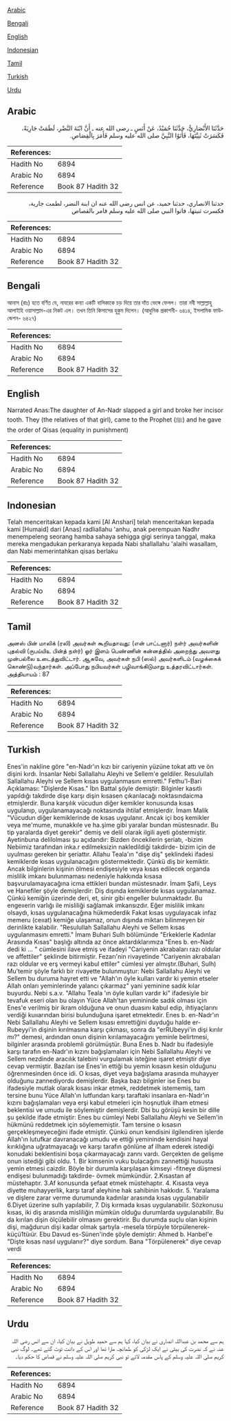 [Arabic](#arabic)

[Bengali](#bengali)

[English](#english)

[Indonesian](#indonesian)

[Tamil](#tamil)

[Turkish](#turkish)

[Urdu](#urdu)

## Arabic


<div dir="rtl" lang="ar" style={{fontSize:'larger',backgroundColor:'#f8f9fa',padding:20}}>
حَدَّثَنَا الأَنْصَارِيُّ، حَدَّثَنَا حُمَيْدٌ، عَنْ أَنَسٍ ـ رضى الله عنه ـ أَنَّ ابْنَةَ النَّضْرِ، لَطَمَتْ جَارِيَةً، فَكَسَرَتْ ثَنِيَّتَهَا، فَأَتَوُا النَّبِيَّ صلى الله عليه وسلم فَأَمَرَ بِالْقِصَاصِ‏.‏
</div>
<div style={{backgroundColor:'#f8f9fa',padding:20, marginBottom: 10}}><table> <thead> <tr> <th>References:</th> <th></th> </tr> </thead> <tbody><tr><td>Hadith No</td><td>6894</td></tr><tr><td>Arabic No</td><td>6894</td></tr><tr><td>Reference</td><td>Book 87 Hadith 32</td></tr></tbody></table></div>


<div dir="rtl" lang="ar" style={{fontSize:'larger',backgroundColor:'#f8f9fa',padding:20}}>
حدثنا الانصاري، حدثنا حميد، عن انس رضى الله عنه ان ابنة النضر، لطمت جارية، فكسرت ثنيتها، فاتوا النبي صلى الله عليه وسلم فامر بالقصاص
</div>
<div style={{backgroundColor:'#f8f9fa',padding:20, marginBottom: 10}}><table> <thead> <tr> <th>References:</th> <th></th> </tr> </thead> <tbody><tr><td>Hadith No</td><td>6894</td></tr><tr><td>Arabic No</td><td>6894</td></tr><tr><td>Reference</td><td>Book 87 Hadith 32</td></tr></tbody></table></div>

## Bengali


<div dir="ltr" lang="bn" style={{fontSize:'larger',backgroundColor:'#f8f9fa',padding:20}}>
আনাস (রাঃ) হতে বর্ণিত যে, নাযরের কন্যা একটি বালিকাকে চড় দিয়ে তার দাঁত ভেঙ্গে ফেলল। তারা নবী সাল্লাল্লাহু আলাইহি ওয়াসাল্লাম-এর নিকট এল। তখন তিনি কিসাসের হুকুম দিলেন। (আধুনিক প্রকাশনী- ৬৪১৪, ইসলামিক ফাউন্ডেশন- ৬৪২৭)
</div>
<div style={{backgroundColor:'#f8f9fa',padding:20, marginBottom: 10}}><table> <thead> <tr> <th>References:</th> <th></th> </tr> </thead> <tbody><tr><td>Hadith No</td><td>6894</td></tr><tr><td>Arabic No</td><td>6894</td></tr><tr><td>Reference</td><td>Book 87 Hadith 32</td></tr></tbody></table></div>

## English


<div dir="ltr" lang="en" style={{fontSize:'larger',backgroundColor:'#f8f9fa',padding:20}}>
Narrated Anas:The daughter of An-Nadr slapped a girl and broke her incisor tooth. They (the relatives of that girl), came to the Prophet (ﷺ) and he gave the order of Qisas (equality in punishment)
</div>
<div style={{backgroundColor:'#f8f9fa',padding:20, marginBottom: 10}}><table> <thead> <tr> <th>References:</th> <th></th> </tr> </thead> <tbody><tr><td>Hadith No</td><td>6894</td></tr><tr><td>Arabic No</td><td>6894</td></tr><tr><td>Reference</td><td>Book 87 Hadith 32</td></tr></tbody></table></div>

## Indonesian


<div dir="ltr" lang="id" style={{fontSize:'larger',backgroundColor:'#f8f9fa',padding:20}}>
Telah menceritakan kepada kami [Al Anshari] telah menceritakan kepada kami [Humaid] dari [Anas] radliallahu 'anhu, anak perempuan Nadhr menempeleng seorang hamba sahaya sehigga gigi serinya tanggal, maka mereka mengadukan perkaranya kepada Nabi shallallahu 'alaihi wasallam, dan Nabi memerintahkan qisas berlaku
</div>
<div style={{backgroundColor:'#f8f9fa',padding:20, marginBottom: 10}}><table> <thead> <tr> <th>References:</th> <th></th> </tr> </thead> <tbody><tr><td>Hadith No</td><td>6894</td></tr><tr><td>Arabic No</td><td>6894</td></tr><tr><td>Reference</td><td>Book 87 Hadith 32</td></tr></tbody></table></div>

## Tamil


<div dir="ltr" lang="ta" style={{fontSize:'larger',backgroundColor:'#f8f9fa',padding:20}}>
அனஸ் பின் மாலிக் (ரலி) அவர்கள் கூறியதாவது: (என் பாட்டனார்) நள்ர் அவர்களின் புதல்வி (ருபய்யிஉ பின்த் நள்ர்) ஓர் இளம் பெண்ணின் கன்னத்தில் அறைந்து அவளது முன்பல்லை உடைத்துவிட்டார். ஆகவே, அவர்கள் நபி (ஸல்) அவர்களிடம் (வழக்கைக் கொண்டு)வந்தார்கள். அப்போது நபியவர்கள் பழிவாங்கிடுமாறு உத்தரவிட்டார்கள். அத்தியாயம் : 87
</div>
<div style={{backgroundColor:'#f8f9fa',padding:20, marginBottom: 10}}><table> <thead> <tr> <th>References:</th> <th></th> </tr> </thead> <tbody><tr><td>Hadith No</td><td>6894</td></tr><tr><td>Arabic No</td><td>6894</td></tr><tr><td>Reference</td><td>Book 87 Hadith 32</td></tr></tbody></table></div>

## Turkish


<div dir="ltr" lang="tr" style={{fontSize:'larger',backgroundColor:'#f8f9fa',padding:20}}>
Enes'in nakline göre "en-Nadr'ın kızı bir cariyenin yüzüne tokat attı ve ön dişini kırdı. İnsanlar Nebi Sallallahu Aleyhi ve Sellem'e geldiler. Resulullah Sallallahu Aleyhi ve Sellem kısas uygulanmasını emretti." Fethu'l-Bari Açıklaması: "Dişlerde Kısas." İbn Battal şöyle demiştir: Bilginler kasıtlı yapıldığı takdirde dişe karşı dişin kısasen çıkarılacağı noktasındaicma etmişlerdir. Buna karşılık vücudun diğer kemikler konusunda kısas uygulanıp, uygulanamayacağı noktasında ihtilaf etmişlerdir. İmam Malik "Vücudun diğer kemiklerinde de kısas uygulanır. Ancak içi boş kemikler veya me'mume, munakkıle ve ha.şime gibi yaralar bundan müstesnadır. Bu tip yaralarda diyet gerekir" demiş ve delil olarak ilgili ayeti göstermiştir. Ayetinbuna delilolması şu açıdandır: Bizden öncekilerin şeriatı, -bizim Nebiimiz tarafından inka.r edilmeksizin nakledildiği takdirde- bizim için de uyulması gereken bir şeriattır. Allahu Teala'ın "dişe diş" şeklindeki ifadesi kemiklerde kısas uygulanacağını göstermektedir. Çünkü diş bir kemiktir. Ancak bilginlerin kişinin ölmesi endişesiyle veya kısas edilecek organda mislilik imkanı bulunmaması nedeniyle hakkında kısasa başvurulamayacağına icma ettikleri bundan müstesnadır. İmam Şafii, Leys ve Hanefiler şöyle demişlerdir: Diş dışında kemiklerde kısas uygulanamaz. Çünkü kemiğin üzerinde deri, et, sinir gibi engeller bulunmaktadır. Bu engeııerin varlığı ile misliliği sağlamak imkansızdır. Eğer mislilik imkanı olsaydı, kısas uygulanacağına hükmederdik Fakat kısas uygulayacak infaz memeru (ceııat) kemiğe ulaşamaz, onun dışında miktarı bilinmeyen bir derinlikte kalabilir. "Resulullah Sallallahu Aleyhi ve Sellem kısas uygulanmasını emretti." İmam Buhari Sulh bölümünde "Erkeklerle Kadınlar Arasında Kısas" başlığı altında az önce aktardıklarımıza "Enes b. en-Nadr dedi ki ... " cümlesini ilave etmiş ve ifadeyi "Cariyenin akrabaları razı oldular ve affettiler" şeklinde bitirmiştir. Fezarı'nin rivayetinde "Cariyenin akrabaları razı oldular ve erş vermeyi kabul ettiler" cümlesi yer almıştır.(Buhari, Sulh) Mu'temir şöyle farklı bir rivayette bulunmuştur: Nebi Sallallahu Aleyhi ve Sellem bu duruma hayret etti ve "Allah'ın öyle kulları vardır ki yemin etseler Allah onları yeminlerinde yalancı çıkarmaz" yani yeminine sadık kılar buyurdu. Nebi s.a.v. "Allahu Teala 'ın öyle kulları vardır ki" ifadesiyle bir tevafuk eseri olan bu olayın Yüce Allah'tan yemininde sadık olması için Enes'e verilmiş bir ikram olduğuna ve onun duasını kabul edip, ihtiyaçlarını verdiği kuııarından birisi bulunduğuna işaret etmektedir. Enes b. en-Nadr'ın Nebi Sallallahu Aleyhi ve Sellem kısası emrettiğini duyduğu halde er-Rubeyyi'in dişinin kırılmasına karşı çıkması, sonra da "erRUbeyyi'in dişi kırılır mı?" demesi, ardından onun dişinin kırılamayacağını yeminle belirtmesi, bilginler arasında problemli görülmüştür. Buna Enes b. Nadr bu ifadesiyle karşı tarafın en-Nadr'ın kızını bağışlamaları için Nebi Sallallahu Aleyhi ve Sellem nezdinde aracılık talebini vurgulamak isteğine işaret etmiştir diye cevap vermiştir. Bazıları ise Enes'in ettiği bu yemin kısasın kesin olduğunu öğrenmesinden önce idi. O kısas, diyet veya bağışlama arasında muhayyer olduğunu zannediyordu demişlerdir. Başka bazı bilginler ise Enes bu ifadesiyle mutlak olarak kısası inkar etmek, reddetmek istememiş, tam tersine bunu Yüce Allah'ın lutfundan karşı taraftaki insanlara en-Nadr'ın kızını bağışlamaları veya erşi kabul etmeleri için hoşnutluk ilham etmesi beklentisi ve umudu ile söylemiştir demişlerdir. Dbi bu görüşü kesin bir dille şu şekilde ifade etmiştir: Enes bu cümleyi Nebi Sallallahu Aleyhi ve Sellem'in hükmünü reddetmek için söylememiştir. Tam tersine o kısasın gerçekleşmeyeceğini ifade etmiştir. Çünkü onun kendisini ilgilendiren işlerde Allah'ın lutufkar davranacağı umudu ve ettiği yemininde kendisini hayal kırıklığına uğratmayacağı ve karşı tarafın gönlüne af ilham ederek istediği konudaki beklentisini boşa çıkarmayacağı zannı vardı. Gerçekten de gelişme onun istediği gibi oldu. 1. Bir kimsenin vuku bulacağını zannettiği hususta yemin etmesi caizdir. Böyle bir durumla karşılaşan kimseyi -fitneye düşmesi endişesi bulunmadığı takdirde- övmek mümkündür. 2.Kısastan af müstehaptır. 3.Af konusunda şefaat etmek müstehaptır. 4. Kısasta veya diyette muhayyerlik, karşı taraf aleyhine hak sahibinin hakkıdır. 5. Yaralama ve dişlere zarar verme durumunda kadınlar arasında kısas uygulanabilir 6.Diyet üzerine sulh yapılabilir, 7. Diş kırmada kısas uygulanabilir. Sözkonusu kısas, iki diş arasında misliliğin mümkün olduğu durumlarda uygulanabilir. Bu da kırılan dişin ölçülebilir olmasını gerektirir. Bu durumda suçlu olan kişinin dişi, mağdurun dişi kadar olmak şartıyla -mesela törpüyle törpülenerek- küçü1tüıür. Ebu Davud es-Sünen'inde şöyle demiştir: Ahmed b. Hanbel'e "Dişte kısas nasıl uygulanır?" diye sordum. Bana "Törpülenerek" diye cevap verdi
</div>
<div style={{backgroundColor:'#f8f9fa',padding:20, marginBottom: 10}}><table> <thead> <tr> <th>References:</th> <th></th> </tr> </thead> <tbody><tr><td>Hadith No</td><td>6894</td></tr><tr><td>Arabic No</td><td>6894</td></tr><tr><td>Reference</td><td>Book 87 Hadith 32</td></tr></tbody></table></div>

## Urdu


<div dir="rtl" lang="ur" style={{fontSize:'larger',backgroundColor:'#f8f9fa',padding:20}}>
ہم سے محمد بن عبداللہ انصاری نے بیان کیا، کہا ہم سے حمید طویل نے بیان کیا، ان سے انس رضی اللہ عنہ نے کہ نضرت کی بیٹی نے ایک لڑکی کو طمانچہ مارا تھا اور اس کے دانت ٹوٹ گئے تھے۔ لوگ نبی کریم صلی اللہ علیہ وسلم کے پاس مقدمہ لائے تو نبی کریم صلی اللہ علیہ وسلم نے قصاص کا حکم دیا۔
</div>
<div style={{backgroundColor:'#f8f9fa',padding:20, marginBottom: 10}}><table> <thead> <tr> <th>References:</th> <th></th> </tr> </thead> <tbody><tr><td>Hadith No</td><td>6894</td></tr><tr><td>Arabic No</td><td>6894</td></tr><tr><td>Reference</td><td>Book 87 Hadith 32</td></tr></tbody></table></div>